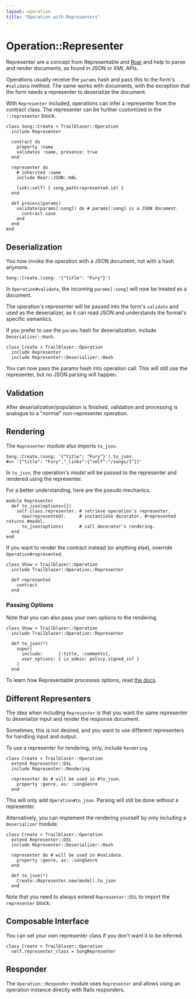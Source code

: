 ```yaml
---
layout: operation
title: "Operation with Representers"
---
```


# Operation::Representer

Representer are a concept from Representable and [Roar](/gems/roar) and help to parse and render documents, as found in JSON or XML APIs.

Operations usually receive the `params` hash and pass this to the form's `#validate` method. The same works with documents, with the exception that the form needs a representer to deserialize the document.

With `Representer` included, operations can infer a representer from the contract class. The representer can be further customized in the `::representer` block.


    class Song::Create < Trailblazer::Operation
      include Representer

      contract do
        property :name
        validates :name, presence: true
      end

      representer do
        # inherited :name
        include Roar::JSON::HAL

        link(:self) { song_path(represented.id) }
      end

      def process(params)
        validate(params[:song]) do # params[:song] is a JSON document.
          contract.save
        end
      end
    end


## Deserialization

You now invoke the operation with a JSON document, not with a hash anymore.


    Song::Create.(song: '{"title": "Fury"}')


In `Operation#validate`, the incoming `params[:song]` will now be treated as a document.

The operation's representer will be passed into the form's `validate` and used as the deserializer, as it can read JSON and understands the format's specific semantics.

If you prefer to use the `params` hash for deserialization, include `Deserializer::Hash`.

    class Create < Trailblazer::Operation
      include Representer
      include Representer::Deserializer::Hash

You can now pass the params hash into operation call. This will still use the representer, but no JSON parsing will happen.

## Validation

After deserialization/population is finished, validation and processing is analogue to a "normal" non-representer operation.


## Rendering

The `Representer` module also imports `to_json`.

    Song::Create.(song: '{"title": "Fury"}').to_json
    #=> '{"title": "Fury","_links":{"self":"/songs/1"}}'

In `to_json`, the operation's _model_ will be passed to the representer and rendered using the representer.

For a better understanding, here are the pseudo mechanics.

    module Representer
      def to_json(options={})
        self.class.representer. # retrieve operation's representer.
          new(represented).     # instantiate decorator. #represented returns #model.
          to_json(options)      # call decorator's rendering.
      end
    end

If you want to render the contract instead (or anything else), override `Operation#represented`.

    class Show < Trailblazer::Operation
      include Trailblazer::Operation::Representer

      def represented
        contract
      end

### Passing Options

Note that you can also pass your own options to the rendering.

    class Show < Trailblazer::Operation
      include Trailblazer::Operation::Representer

      def to_json(*)
        super(
          include:      [:title, :comments],
          user_options: { is_admin: policy.signed_in? }
        )
      end

To learn how Representable processes options, read [the docs](/gems/representable/3.0/api.html#user-options).

## Different Representers

The idea when including `Representer` is that you want the same representer to deserialize input and render the response document.

Sometimes, this is not desired, and you want to use different representers for handling input and output.

To use a representer for rendering, only, include `Rendering`.

    class Create < Trailblazer::Operation
      extend Representer::DSL
      include Representer::Rendering

      representer do # will be used in #to_json.
        property :genre, as: :songGenre
      end

This will only add `Operation#to_json`. Parsing will still be done without a representer.

Alternatively, you can implement the rendering yourself by only including a `Deserializer` module.

    class Create < Trailblazer::Operation
      extend Representer::DSL
      include Representer::Deserializer::Hash

      representer do # will be used in #validate.
        property :genre, as: :songGenre
      end

      def to_json(*)
        Create::Representer.new(model).to_json
      end

Note that you need to always extend `Representer::DSL` to import the `representer` block.

## Composable Interface

You can set your own representer class if you don't want it to be inferred.


    class Create < Trailblazer::Operation
      self.representer_class = SongRepresenter


## Responder

The `Operation::Responder` module uses `Representer` and allows using an operation instance directly with Rails responders.

